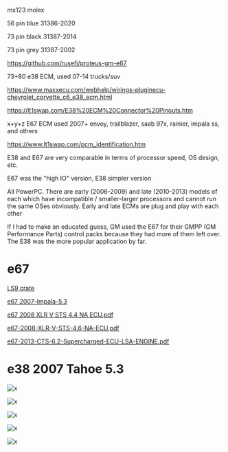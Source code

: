 mx123 molex

56 pin blue 
31386-2020

73 pin black
31387-2014

73 pin grey
31387-2002

https://github.com/rusefi/proteus-gm-e67

73+80   e38 ECM, used 07-14 trucks/suv

https://www.maxxecu.com/webhelp/wirings-pluginecu-chevrolet_corvette_c6_e38_ecm.html

https://lt1swap.com/E38%20ECM%20Connector%20Pinouts.htm

x+y+z E67 ECM used 2007+ envoy, trailblazer, saab 97x, rainier, impala ss, and others

https://www.lt1swap.com/pcm_identification.htm


E38 and E67 are very comparable in terms of processor speed, OS design, etc.

E67 was the "high IO" version, E38 simpler version

All PowerPC. There are early (2006-2009) and late (2010-2013) models of each which have incompatible / smaller-larger processors and cannot run the same OSes obviously. Early and late ECMs are plug and play with each other

If I had to make an educated guess, GM used the E67 for their GMPP (GM Performance Parts) control packs because they had more of them left over. The E38 was the more popular application by far.


# e67

[LS9 crate](OEM-Docs/GM/ls9-crate-engine-control-system-19354338.pdf)


[e67 2007-Impala-5.3](OEM-Docs/GM/e67-2007-Impala-5.3-ECU.pdf)

[e67 2008 XLR V STS 4.4 NA ECU.pdf](OEM-Docs/GM/e67-2008-XLR-V-STS-4.4-NA-ECU.pdf)

[e67-2008-XLR-V-STS-4.6-NA-ECU.pdf](OEM-Docs/GM/e67-2008-XLR-V-STS-4.6-NA-ECU.pdf)

[e67-2013-CTS-6.2-Supercharged-ECU-LSA-ENGINE.pdf](OEM-Docs/GM/e67-2013-CTS-6.2-Supercharged-ECU-LSA-ENGINE.pdf)




# e38 2007 Tahoe 5.3

![x](OEM-Docs/GM/2007-tahoe-5.3-vin0-1.png)

![x](OEM-Docs/GM/2007-tahoe-5.3-vin0-2.png)

![x](OEM-Docs/GM/2007-tahoe-5.3-vin0-3.png)

![x](OEM-Docs/GM/2007-tahoe-5.3-vin0-4.png)

![x](OEM-Docs/GM/2007-tahoe-5.3-vin0-5.png)